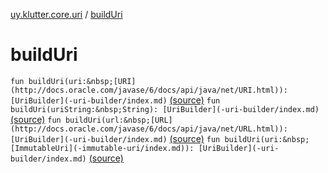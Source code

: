 [uy.klutter.core.uri](index.md) / [buildUri](.)


# buildUri

`fun buildUri(uri:&nbsp;[URI](http://docs.oracle.com/javase/6/docs/api/java/net/URI.html)): [UriBuilder](-uri-builder/index.md)` [(source)](https://github.com/kohesive/klutter/blob/master/core-jdk6/src/main/kotlin/uy/klutter/core/uri/UriBuilder.kt#L10)
`fun buildUri(uriString:&nbsp;String): [UriBuilder](-uri-builder/index.md)` [(source)](https://github.com/kohesive/klutter/blob/master/core-jdk6/src/main/kotlin/uy/klutter/core/uri/UriBuilder.kt#L15)
`fun buildUri(url:&nbsp;[URL](http://docs.oracle.com/javase/6/docs/api/java/net/URL.html)): [UriBuilder](-uri-builder/index.md)` [(source)](https://github.com/kohesive/klutter/blob/master/core-jdk6/src/main/kotlin/uy/klutter/core/uri/UriBuilder.kt#L19)
`fun buildUri(uri:&nbsp;[ImmutableUri](-immutable-uri/index.md)): [UriBuilder](-uri-builder/index.md)` [(source)](https://github.com/kohesive/klutter/blob/master/core-jdk6/src/main/kotlin/uy/klutter/core/uri/UriBuilder.kt#L23)


